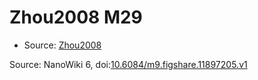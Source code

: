 <a name="material" />

# Zhou2008 M29
<script type="application/ld+json">
  {
    "@context": "https://schema.org/",
    "@type": "ChemicalSubstance",
    "@id": "https://egonw.github.io/nanowiki/nanowiki241.html#material",
    "http://purl.org/dc/terms/conformsTo":
      {
        "@type": "CreativeWork",
        "@id": "https://bioschemas.org/profiles/ChemicalSubstance/0.4-RELEASE/"
      },
    "identfier": "241",
    "name": "Zhou2008 M29",
    "url": "https://egonw.github.io/nanowiki/nanowiki241.html#material",
    "sameAs": "http://127.0.0.1/mediawiki/index.php/Special:URIResolver/Zhou2008_M29"
  }
</script>


* Source: [Zhou2008](articleZhou2008.md)


Source: NanoWiki 6, doi:[10.6084/m9.figshare.11897205.v1](https://doi.org/10.6084/m9.figshare.11897205.v1)
